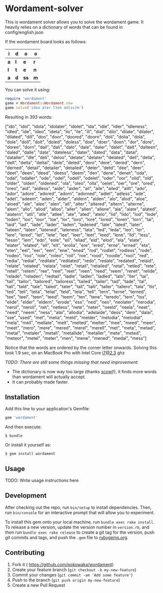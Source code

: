 # Wordament-solver

This is wordament solver allows you to solve the wordament game. It
heavily relies on a dictionary of words that can be found in
config/english.json

If the wordament board looks as follows:



| **i** | **d** | **o** | **o** |
| ----- | ----- | ----- | ----- |
| **a** | **l** | **e** | **r** |
| **l** | **t** | **e** | **n** |
| **a** | **d** | **ss** | **m** |

You can solve it using:

```ruby
require 'wordament'
game = Wordament::Wordament.new
game.solve('idoo aler lten ad(ss)m')
```
Resulting in 393 words:

["ido", "idol", "idola", "idolater", "idolet", "ida", "idle", "idler", "idleness", "idled", "ide", "ideo", "ideta", "ilo", "ile", "ill", "dial", "dilo", "dilate", "dilater", "dilated", "dill", "doo", "door", "doored", "doorn", "doli", "dolia", "dola", "dole", "doll", "dolt", "doled", "doless", "doe", "doer", "doen", "dor", "dore", "doree", "dorn", "dail", "dali", "dalo", "dale", "daler", "dalet", "dalt", "dalteen", "daled", "dalle", "date", "dateless", "dater", "dated", "data", "datal", "dataller", "dle", "deli", "deloo", "delate", "delater", "delated", "dell", "della", "delt", "delta", "deltal", "dele", "deled", "dero", "dere", "dered", "dern", "derned", "detail", "detailer", "detailed", "deter", "detd", "dee", "deer", "deet", "deen", "deed", "deess", "deem", "den", "dene", "denet", "oda", "odal", "odaller", "ode", "odel", "odell", "odelet", "oder", "oor", "olid", "old", "older", "olden", "oldened", "ola", "oleo", "olla", "oelet", "oer", "ore", "ored", "oreo", "aid", "aidless", "aide", "aider", "ail", "aile", "ailed", "aillt", "ado", "ador", "adore", "adored", "adorn", "adorned", "adlet", "adless", "ade", "adet", "adeem", "aden", "alder", "aldern", "alden", "alo", "alod", "aloe", "aloed", "ale", "alee", "alen", "all", "alter", "altered", "altern", "alterne", "alem", "allo", "allod", "alloo", "aller", "allen", "allene", "ala", "alate", "alated", "alatern", "atli", "atle", "atlee", "ate", "ated", "atelo", "lid", "lido", "lod", "lode", "loden", "loo", "loor", "loe", "lor", "loro", "lore", "lored", "loren", "lorn", "lai", "laid", "lad", "lade", "lader", "laden", "ladened", "late", "lated", "later", "lateen", "laten", "latened", "lateness", "lata", "led", "leda", "leo", "ler", "lere", "lered", "let", "lete", "lee", "leer", "leet", "leed", "lene", "lld", "less", "lessn", "lem", "edo", "eole", "eli", "eliad", "eld", "elod", "ela", "elate", "elater", "elated", "ell", "elt", "erolia", "ere", "ered", "erne", "erned", "eta", "eten", "eel", "eer", "een", "ene", "ened", "rod", "rodlet", "rodless", "rode", "rodeo", "roo", "role", "roleo", "roll", "roe", "rood", "roodle", "rool", "red", "redia", "redial", "redilate", "redilated", "redo", "redate", "redated", "relaid", "relate", "related", "relata", "relet", "retail", "retailed", "retal", "retled", "rete", "retell", "retem", "ree", "reel", "reet", "reen", "reed", "reem", "renet", "relide", "relade", "reladen", "redtail", "ladle", "ladler", "ladled", "lalo", "ller", "tai", "tail", "tailor", "tailored", "tailoress", "tailed", "tailer", "tad", "tade", "tal", "tali", "tald", "tale", "taled", "taler", "tall", "talli", "taller", "tallero", "tala", "tlo", "ted", "teli", "telia", "telial", "teld", "tela", "tell", "tern", "terne", "terned", "tee", "teel", "teen", "teed", "teem", "ten", "tene", "teredo", "tem", "tss", "elide", "elder", "eldern", "erode", "ess", "ned", "neo", "neolater", "nerodia", "nerol", "neroli", "net", "netless", "nete", "neter", "neeld", "neela", "neet", "need", "neem", "ness", "alai", "allodia", "adelaide", "dess", "dem", "dalai", "sse", "ssed", "mel", "melia", "meld", "melder", "melodia", "melodial", "mela", "mell", "mellate", "melt", "melted", "melter", "mee", "meed", "meer", "meet", "mero", "mere", "mered", "merel", "merell", "met", "meta", "metad", "metal", "metaler", "metall", "metallide", "metaller", "mete", "meted", "meteor", "metel", "meter", "men", "mene", "mened", "medal", "mess"]

Notice that the words are ordered by the corner letter onwards.
Solving this took 1.9 sec, on an MacBook Pro with Intel Core i7@2.3 ghz


*TODO: There are still some things missing that need improvement:*

* The dictionary is now way too large (thanks [scowl](http://wordlist.aspell.net/)!), it finds more words than wordament will actually accept.
* It can probably made faster.

## Installation

Add this line to your application's Gemfile:

```ruby
gem 'wordament'
```

And then execute:

    $ bundle

Or install it yourself as:

    $ gem install wordament

## Usage

TODO: Write usage instructions here

## Development

After checking out the repo, run `bin/setup` to install dependencies. Then, run `bin/console` for an interactive prompt that will allow you to experiment.

To install this gem onto your local machine, run `bundle exec rake install`. To release a new version, update the version number in `version.rb`, and then run `bundle exec rake release` to create a git tag for the version, push git commits and tags, and push the `.gem` file to [rubygems.org](https://rubygems.org).

## Contributing

1. Fork it ( https://github.com/pokowaka/wordament)
2. Create your feature branch (`git checkout -b my-new-feature`)
3. Commit your changes (`git commit -am 'Add some feature'`)
4. Push to the branch (`git push origin my-new-feature`)
5. Create a new Pull Request
